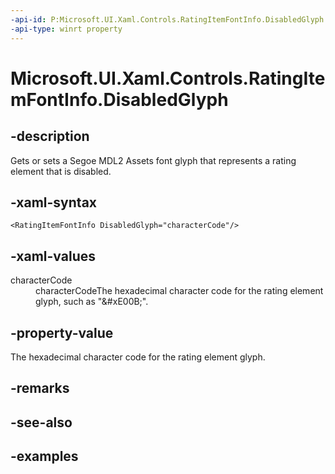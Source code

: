 ```yaml
---
-api-id: P:Microsoft.UI.Xaml.Controls.RatingItemFontInfo.DisabledGlyph
-api-type: winrt property
---
```


<!-- Property syntax.
public string DisabledGlyph { get;  set; }
-->

# Microsoft.UI.Xaml.Controls.RatingItemFontInfo.DisabledGlyph

## -description

Gets or sets a Segoe MDL2 Assets font glyph that represents a rating element that is disabled.

## -xaml-syntax

```xaml
<RatingItemFontInfo DisabledGlyph="characterCode"/>
```

## -xaml-values

<dl><dt>characterCode</dt><dd>characterCodeThe hexadecimal character code for the rating element glyph, such as "&amp;#xE00B;".</dd>
</dl>

## -property-value

The hexadecimal character code for the rating element glyph.

## -remarks

## -see-also

## -examples

